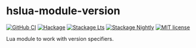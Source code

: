 # hslua-module-version

[![GitHub CI][CI badge]](https://github.com/hslua/hslua-module-version/actions)
[![Hackage][Hackage badge]](https://hackage.haskell.org/package/hslua-module-version)
[![Stackage Lts][Stackage Lts badge]](http://stackage.org/lts/package/hslua-module-version)
[![Stackage Nightly][Stackage Nightly badge]](http://stackage.org/nightly/package/hslua-module-version)
[![MIT license][License badge]](LICENSE)

[CI badge]: https://github.com/hslua/hslua-module-version/workflows/CI/badge.svg
[Hackage badge]: https://img.shields.io/hackage/v/hslua-module-version.svg?logo=haskell
[Stackage Lts badge]: http://stackage.org/package/hslua-module-version/badge/lts
[Stackage Nightly badge]: http://stackage.org/package/hslua-module-version/badge/nightly
[License badge]: https://img.shields.io/badge/license-MIT-blue.svg

Lua module to work with version specifiers.

